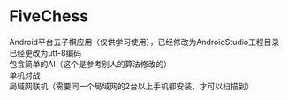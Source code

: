FiveChess
=========

Android平台五子棋应用（仅供学习使用），已经修改为AndroidStudio工程目录
<br>已经更改为utf-8编码
<br>包含简单的AI（这个是参考别人的算法修改的）
<br>单机对战
<br>局域网联机（需要同一个局域网的2台以上手机都安装，才可以扫描到）

